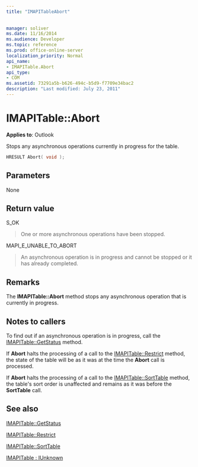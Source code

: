 ```yaml
---
title: "IMAPITableAbort"
 
 
manager: soliver
ms.date: 11/16/2014
ms.audience: Developer
ms.topic: reference
ms.prod: office-online-server
localization_priority: Normal
api_name:
- IMAPITable.Abort
api_type:
- COM
ms.assetid: 73291a5b-b626-494c-b5d9-f7709e34bac2
description: "Last modified: July 23, 2011"
---
```


# IMAPITable::Abort

  
  
**Applies to**: Outlook 
  
Stops any asynchronous operations currently in progress for the table.
  
```cpp
HRESULT Abort( void );
```

## Parameters

None
  
## Return value

S_OK 
  
> One or more asynchronous operations have been stopped.
    
MAPI_E_UNABLE_TO_ABORT 
  
> An asynchronous operation is in progress and cannot be stopped or it has already completed.
    
## Remarks

The **IMAPITable::Abort** method stops any asynchronous operation that is currently in progress. 
  
## Notes to callers

To find out if an asynchronous operation is in progress, call the [IMAPITable::GetStatus](imapitable-getstatus.md) method. 
  
If **Abort** halts the processing of a call to the [IMAPITable::Restrict](imapitable-restrict.md) method, the state of the table will be as it was at the time the **Abort** call is processed. 
  
If **Abort** halts the processing of a call to the [IMAPITable::SortTable](imapitable-sorttable.md) method, the table's sort order is unaffected and remains as it was before the **SortTable** call. 
  
## See also



[IMAPITable::GetStatus](imapitable-getstatus.md)
  
[IMAPITable::Restrict](imapitable-restrict.md)
  
[IMAPITable::SortTable](imapitable-sorttable.md)
  
[IMAPITable : IUnknown](imapitableiunknown.md)

